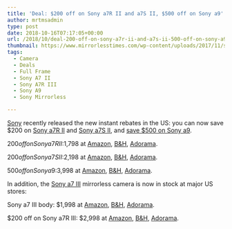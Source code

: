 ```yaml
---
title: 'Deal: $200 off on Sony a7R II and a7S II, $500 off on Sony a9'
author: mrtmsadmin
type: post
date: 2018-10-16T07:17:05+00:00
url: /2018/10/deal-200-off-on-sony-a7r-ii-and-a7s-ii-500-off-on-sony-a9/
thumbnail: https://www.mirrorlesstimes.com/wp-content/uploads/2017/11/sony-a7r-iii-star-eater.jpg
tags:
  - Camera
  - Deals
  - Full Frame
  - Sony A7 II
  - Sony A7R III
  - Sony A9
  - Sony Mirrorless

---
```

<a href="https://www.mirrorlesstimes.com/category/sony/" target="_blank" rel="noopener">Sony</a> recently released the new instant rebates in the US: you can now save $200 on <a class="ext-link" title="" href="https://www.amazon.com/Sony-ILCE7RM2-Full-Frame-Mirrorless-Interchangeable/dp/B00ZDWGFR2/?tag=daicamnew-20" target="_blank" rel="noopener external nofollow" data-amzn-asin="B00ZDWGFR2">Sony a7R II</a> and <a class="ext-link" title="" href="https://www.amazon.com/Sony-Full-Frame-Mirrorless-Camera/dp/B0158SRJVQ/?tag=daicamnew-20" target="_blank" rel="noopener external nofollow" data-amzn-asin="B0158SRJVQ">Sony a7S II</a>, and <a class="ext-link" title="" href="https://www.amazon.com/Sony-Mirrorless-Interchangeable-Lens-Camera-ILCE9/dp/B06ZY7GNKN/?tag=daicamnew-20" target="_blank" rel="noopener external nofollow" data-amzn-asin="B06ZY7GNKN">save $500 on Sony a9</a>.

$200 off on Sony a7R II: $1,798 at <a class="ext-link" title="" href="https://www.amazon.com/Sony-ILCE7RM2-Full-Frame-Mirrorless-Interchangeable/dp/B00ZDWGFR2/?tag=daicamnew-20" target="_blank" rel="noopener nofollow external noreferrer" data-wpel-link="external" data-amzn-asin="B00ZDWGFR2">Amazon</a>, <a class="ext-link" title="" href="https://www.bhphotovideo.com/c/product/1159878-REG/sony_a7r_mark_ii_digital.html/BI/20175/KBID/14249/" target="_blank" rel="noopener nofollow external noreferrer" data-wpel-link="external">B&H</a>, <a class="ext-link" title="" href="http://adorama.evyy.net/c/63923/51926/1036?u=https://www.adorama.com/isoa7r2.html" target="_blank" rel="noopener nofollow external noreferrer" data-wpel-link="external">Adorama</a>.

$200 off on Sony a7S II: $2,198 at <a class="ext-link" title="" href="https://www.amazon.com/Sony-Full-Frame-Mirrorless-Camera/dp/B0158SRJVQ/?tag=daicamnew-20" target="_blank" rel="noopener nofollow external noreferrer" data-wpel-link="external" data-amzn-asin="B0158SRJVQ">Amazon</a>, <a class="ext-link" title="" href="https://www.bhphotovideo.com/c/product/1186034-REG/sony_ilce7sm2_b_alpha_a7sii_mirrorless_digital.html/BI/20175/KBID/14249/" target="_blank" rel="noopener nofollow external noreferrer" data-wpel-link="external">B&H</a>, <a class="ext-link" title="" href="https://www.adorama.com/ISOA7SM2.html?KBID=68292" target="_blank" rel="noopener nofollow external noreferrer" data-wpel-link="external">Adorama</a>.

$500 off on Sony a9: $3,998 at <a class="ext-link" title="" href="https://www.amazon.com/Sony-Mirrorless-Interchangeable-Lens-Camera-ILCE9/dp/B06ZY7GNKN/?tag=daicamnew-20" target="_blank" rel="noopener nofollow external noreferrer" data-wpel-link="external" data-amzn-asin="B06ZY7GNKN">Amazon</a>, <a class="ext-link" title="" href="https://www.bhphotovideo.com/c/product/1333228-REG/sony_ilce_9_b_alpha_a9_mirrorless_digital.html/BI/20175/KBID/14249/" target="_blank" rel="noopener nofollow external noreferrer" data-wpel-link="external">B&H</a>, <a class="ext-link" title="" href="https://adorama.evyy.net/c/63923/51926/1036?u=https://www.adorama.com/isoa9.html" target="_blank" rel="noopener nofollow external noreferrer" data-wpel-link="external">Adorama</a>.<!--more-->

In addition, the <a href="https://www.mirrorlesstimes.com/tag/sony-a7-iii/" target="_blank" rel="noopener">Sony a7 III</a> mirrorless camera is now in stock at major US stores:

Sony a7 III body: $1,998 at <a class="ext-link" title="" href="https://www.amazon.com/Sony-Full-Frame-Mirrorless-Interchangeable-Lens-ILCE7M3/dp/B07B43WPVK/?tag=daicamnew-20" target="_blank" rel="noopener external noreferrer nofollow" data-amzn-asin="B07B43WPVK" data-wpel-link="external">Amazon</a>, <a class="ext-link" title="" href="https://www.bhphotovideo.com/c/product/1394217-REG/sony_ilce_7m3_alpha_a7_iii_mirrorless.html/BI/20175/KBID/14249/" target="_blank" rel="noopener external noreferrer nofollow" data-wpel-link="external">B&H</a>, <a class="ext-link" title="" href="https://adorama.evyy.net/c/63923/51926/1036?u=https://www.adorama.com/isoa7m3.html" target="_blank" rel="noopener external noreferrer nofollow" data-wpel-link="external">Adorama</a>.

$200 off on Sony a7R III: $2,998 at <a class="ext-link" title="" href="https://www.amazon.com/Sony-42-4MP-Full-frame-Mirrorless-Interchangeable-Lens/dp/B076TGDHPT/?tag=daicamnew-20" target="_blank" rel="noopener external noreferrer nofollow" data-amzn-asin="B076TGDHPT" data-wpel-link="external">Amazon</a>, <a class="ext-link" title="" href="https://www.bhphotovideo.com/c/product/1369441-REG/sony_ilce7rm2_b_alpha_a7r_iii_mirrorless.html/BI/20175/KBID/14249/" target="_blank" rel="noopener external noreferrer nofollow" data-wpel-link="external">B&H</a>, <a class="ext-link" title="" href="http://adorama.evyy.net/c/63923/51926/1036?u=https://www.adorama.com/isoa7r3.html" target="_blank" rel="noopener external noreferrer nofollow" data-wpel-link="external">Adorama</a>.